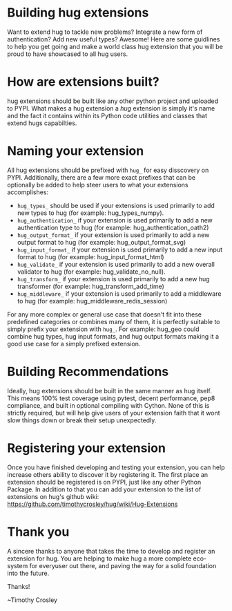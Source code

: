 Building hug extensions
=========
Want to extend hug to tackle new problems? Integrate a new form of authentication? Add new useful types?
Awesome! Here are some guidlines to help you get going and make a world class hug extension
that you will be proud to have showcased to all hug users.

How are extensions built?
=========
hug extensions should be built like any other python project and uploaded to PYPI. What makes a hug extension a *hug* extension is simply it's name and the fact it contains within its Python code utilities and classes that extend hugs capabilties.

Naming your extension
=========
All hug extensions should be prefixed with `hug_` for easy disscovery on PYPI. Additionally, there are a few more exact prefixes that can be optionally be added to help steer users to what your extensions accomplishes:

- `hug_types_` should be used if your extensions is used primarily to add new types to hug (for example: hug_types_numpy).
- `hug_authentication_` if your extension is used primarily to add a new authentication type to hug (for example: hug_authentication_oath2)
- `hug_output_format_` if your extension is used primarily to add a new output format to hug (for example: hug_output_format_svg)
- `hug_input_format_` if your extension is used primarily to add a new input format to hug (for example: hug_input_format_html)
- `hug_validate_` if your extension is used primarily to add a new overall validator to hug (for example: hug_validate_no_null).
- `hug_transform_` if your extension is used primarily to add a new hug transformer (for example: hug_transform_add_time)
- `hug_middleware_` if your extension is used primarily to add a middleware to hug (for example: hug_middleware_redis_session)

For any more complex or general use case that doesn't fit into these predefined categories or combines many of them, it
is perfectly suitable to simply prefix your extension with `hug_`. For example: hug_geo could combine hug types, hug input formats, and hug output formats making it a good use case for a simply prefixed extension.

Building Recommendations
=========
Ideally, hug extensions should be built in the same manner as hug itself. This means 100% test coverage using pytest, decent performance, pep8 compliance, and built in optional compiling with Cython. None of this is strictly required, but will help give users of your extension faith that it wont slow things down or break their setup unexpectedly.

Registering your extension
=========
Once you have finished developing and testing your extension, you can help increase others ability to discover it by registering it. The first place an extension should be registered is on PYPI, just like any other Python Package. In addition to that you can add your extension to the list of extensions on hug's github wiki: https://github.com/timothycrosley/hug/wiki/Hug-Extensions

Thank you
=========
A sincere thanks to anyone that takes the time to develop and register an extension for hug. You are helping to make hug a more complete eco-system for everyuser out there, and paving the way for a solid foundation into the future.

Thanks!

~Timothy Crosley
